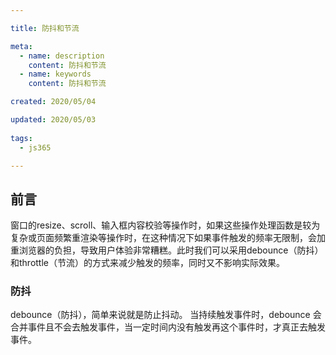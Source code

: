 ```yaml
---

title: 防抖和节流

meta:
  - name: description
    content: 防抖和节流
  - name: keywords
    content: 防抖和节流

created: 2020/05/04

updated: 2020/05/03
 
tags:
  - js365

---
```


## 前言
窗口的resize、scroll、输入框内容校验等操作时，如果这些操作处理函数是较为复杂或页面频繁重渲染等操作时，在这种情况下如果事件触发的频率无限制，会加重浏览器的负担，导致用户体验非常糟糕。此时我们可以采用debounce（防抖）和throttle（节流）的方式来减少触发的频率，同时又不影响实际效果。

### 防抖
debounce（防抖），简单来说就是防止抖动。
当持续触发事件时，debounce 会合并事件且不会去触发事件，当一定时间内没有触发再这个事件时，才真正去触发事件。

